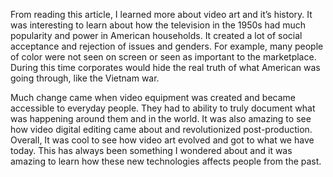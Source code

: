 From reading this article, I learned more about video art and it’s history. It was interesting to learn about how the television in the 1950s had much popularity and power in American households. It created a lot of social acceptance and rejection of issues and genders. For example, many people of color were not seen on screen or seen as important to the marketplace. During this time corporates would hide the real truth of what American was going through, like the Vietnam war. 

Much change came when video equipment was created and became accessible to everyday people. They had to ability to truly document what was happening around them and in the world. It was also amazing to see how video digital editing came about and revolutionized post-production. Overall, It was cool to see how video art evolved and got to what we have today. This has always been something I wondered about and it was amazing to learn how these new technologies affects people from the past.
